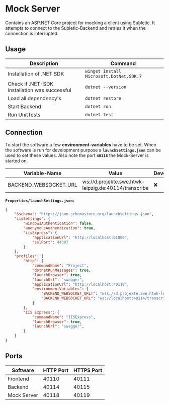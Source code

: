 # Mock Server

Contains an ASP.NET Core project for mocking a client using Subletic. It attempts to connect to the Subletic-Backend and retries it when the connection is interrupted.

## Usage

| Description | Command |
|---|---|
| Installation of .NET SDK | `winget install Microsoft.DotNet.SDK.7` |
| Check if .NET-SDK installation was successful | `dotnet --version` |
| Load all dependency's | `dotnet restore` |
| Start Backend | `dotnet run` |
| Run UnitTests | `dotnet test` |

## Connection

To start the software a few **environment-variables** have to be set. When the software is run for development purpose a **`launchSettings.json`** can be used to set these values. Also note the port **`40118`** the Mock-Server is started on.

| Variable-Name | Value | Development | Production |
|---|---|---|---|
| BACKEND_WEBSOCKET_URL | ws://d.projekte.swe.htwk-leipzig.de:40114/transcribe | ❌ | ✅ |

**`Properties/launchSettings.json`:**
```json
{
    "$schema": "https://json.schemastore.org/launchsettings.json",
    "iisSettings": {
        "windowsAuthentication": false,
        "anonymousAuthentication": true,
        "iisExpress": {
            "applicationUrl": "http://localhost:61006",
            "sslPort": 44387
        }
    },
    "profiles": {
        "http": {
            "commandName": "Project",
            "dotnetRunMessages": true,
            "launchBrowser": true,
            "launchUrl": "swagger",
            "applicationUrl": "http://localhost:40118",
            "environmentVariables": {
                "BACKEND_WEBSOCKET_URL!": "wss://d.projekte.swe.htwk-leipzig.de:40115/transcribe",
                "BACKEND_WEBSOCKET_URL": "ws://localhost:40114/transcribe"
            }
        },
        "IIS Express": {
            "commandName": "IISExpress",
            "launchBrowser": true,
            "launchUrl": "swagger",
        }
    }
}
```

## Ports

| Software    | HTTP Port  | HTTPS Port |
|-------------|------------|------------|
| Frontend    | 40110      | 40111      |
| Backend     | 40114      | 40115      |
| Mock Server | 40118      | 40119      |


